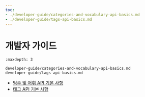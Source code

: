 ```yaml
---
toc:
- ./developer-guide/categories-and-vocabulary-api-basics.md
- ./developer-guide/tags-api-basics.md
---
```

# 개발자 가이드

```{toctree}
:maxdepth: 3

developer-guide/categories-and-vocabulary-api-basics.md
developer-guide/tags-api-basics.md
```

* [범주 및 어휘 API 기본 사항](./developer-guide/categories-and-vocabulary-api-basics.md)
* [태그 API 기본 사항](./developer-guide/tags-api-basics.md)
